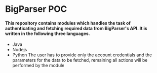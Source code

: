 # BigParser POC

#### This repository contains modules  which handles the task of authenticating and fetching required data from BigParser's API. It is written in the following three languages.
 * Java
 * Nodejs
 * Python
The user has to provide only the account credentials and the parameters for the data to be fetched, remaining all actions will be performed by the module 
